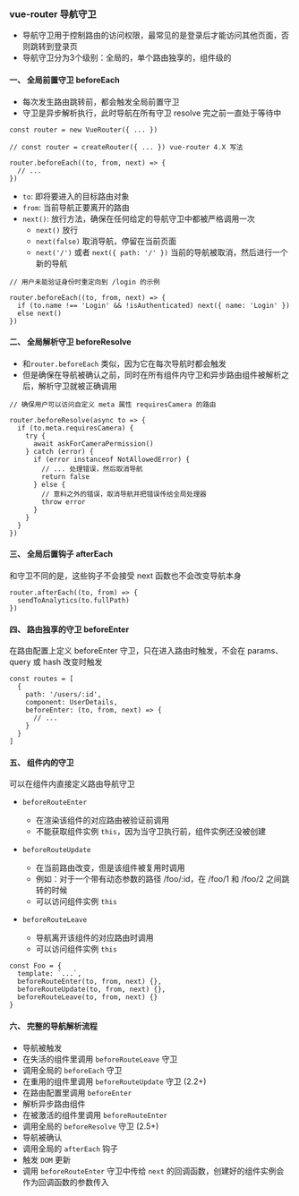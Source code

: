 ### vue-router 导航守卫
* 导航守卫用于控制路由的访问权限，最常见的是登录后才能访问其他页面，否则跳转到登录页
* 导航守卫分为3个级别：全局的，单个路由独享的，组件级的
  

#### 一、 全局前置守卫  beforeEach
* 每次发生路由跳转前，都会触发全局前置守卫
* 守卫是异步解析执行，此时导航在所有守卫 resolve 完之前一直处于等待中

```
const router = new VueRouter({ ... })

// const router = createRouter({ ... }) vue-router 4.X 写法

router.beforeEach((to, from, next) => {
  // ...
})
```

* `to`: 即将要进入的目标路由对象
* `from`: 当前导航正要离开的路由
* `next()`: 放行方法，确保在任何给定的导航守卫中都被严格调用一次
  * `next()` 放行 
  * `next(false)`  取消导航，停留在当前页面
  * `next('/')` 或者 `next({ path: '/' })`  当前的导航被取消，然后进行一个新的导航
  
```
// 用户未能验证身份时重定向到 /login 的示例

router.beforeEach((to, from, next) => {
  if (to.name !== 'Login' && !isAuthenticated) next({ name: 'Login' })
  else next()
})
```


 
 
#### 二、 全局解析守卫 beforeResolve 
* 和`router.beforeEach` 类似，因为它在每次导航时都会触发
* 但是确保在导航被确认之前，同时在所有组件内守卫和异步路由组件被解析之后，解析守卫就被正确调用

```
// 确保用户可以访问自定义 meta 属性 requiresCamera 的路由

router.beforeResolve(async to => {
  if (to.meta.requiresCamera) {
    try {
      await askForCameraPermission()
    } catch (error) {
      if (error instanceof NotAllowedError) {
        // ... 处理错误，然后取消导航
        return false
      } else {
        // 意料之外的错误，取消导航并把错误传给全局处理器
        throw error
      }
    }
  }
})
```

#### 三、 全局后置钩子 afterEach
和守卫不同的是，这些钩子不会接受 next 函数也不会改变导航本身

```
router.afterEach((to, from) => {
  sendToAnalytics(to.fullPath)
})
```

#### 四、 路由独享的守卫 beforeEnter
在路由配置上定义 beforeEnter 守卫，只在进入路由时触发，不会在 params、query 或 hash 改变时触发  

```
const routes = [
  {
    path: '/users/:id',
    component: UserDetails,
    beforeEnter: (to, from, next) => {
      // ...
    }
  }
]
```


#### 五、 组件内的守卫 
可以在组件内直接定义路由导航守卫

* `beforeRouteEnter`
  * 在渲染该组件的对应路由被验证前调用
  * 不能获取组件实例 `this`，因为当守卫执行前，组件实例还没被创建
  
* `beforeRouteUpdate` 
  * 在当前路由改变，但是该组件被复用时调用
  * 例如：对于一个带有动态参数的路径 /foo/:id，在 /foo/1 和 /foo/2 之间跳转的时候
  * 可以访问组件实例 `this`
 
* `beforeRouteLeave`
  * 导航离开该组件的对应路由时调用
  * 可以访问组件实例 `this`
  
```
const Foo = {
  template: `...`,
  beforeRouteEnter(to, from, next) {},
  beforeRouteUpdate(to, from, next) {},
  beforeRouteLeave(to, from, next) {}
}
```


#### 六、 完整的导航解析流程
* 导航被触发
* 在失活的组件里调用 `beforeRouteLeave` 守卫
* 调用全局的 `beforeEach` 守卫
* 在重用的组件里调用 `beforeRouteUpdate` 守卫 (2.2+)
* 在路由配置里调用 `beforeEnter`
* 解析异步路由组件
* 在被激活的组件里调用 `beforeRouteEnter`
* 调用全局的 `beforeResolve` 守卫 (2.5+)
* 导航被确认
* 调用全局的 `afterEach` 钩子
* 触发 `DOM` 更新
* 调用 `beforeRouteEnter` 守卫中传给 `next` 的回调函数，创建好的组件实例会作为回调函数的参数传入
